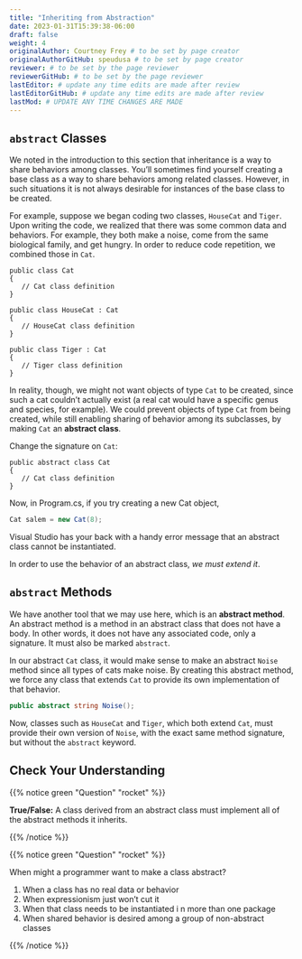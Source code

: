 ```yaml
---
title: "Inheriting from Abstraction"
date: 2023-01-31T15:39:38-06:00
draft: false
weight: 4
originalAuthor: Courtney Frey # to be set by page creator
originalAuthorGitHub: speudusa # to be set by page creator
reviewer: # to be set by the page reviewer
reviewerGitHub: # to be set by the page reviewer
lastEditor: # update any time edits are made after review
lastEditorGitHub: # update any time edits are made after review
lastMod: # UPDATE ANY TIME CHANGES ARE MADE
---
```


## `abstract` Classes

We noted in the introduction to this section that inheritance is a way to share behaviors among classes. You’ll sometimes find yourself creating a base class as a way to share behaviors among related classes. However, in such situations it is not always desirable for instances of the base class to be created.

For example, suppose we began coding two classes, `HouseCat` and `Tiger`. Upon writing the code, we realized that there was some common data and behaviors. For example, they both make a noise, come from the same biological family, and get hungry. In order to reduce code repetition, we combined those in `Cat`.

```csharp{linenos=table,hl_lines=[],linenostart=1}
public class Cat
{
   // Cat class definition
}

public class HouseCat : Cat
{
   // HouseCat class definition
}

public class Tiger : Cat
{
   // Tiger class definition
}
```

In reality, though, we might not want objects of type `Cat` to be created, since such a cat couldn’t actually exist (a real cat would have a specific genus and species, for example). We could prevent objects of type `Cat` from being created, while still enabling sharing of behavior among its subclasses, by making `Cat` an **abstract class**.

Change the signature on `Cat`:

```csharp{linenos=table,hl_lines=[],linenostart=4}
public abstract class Cat
{
   // Cat class definition
}
```

Now, in Program.cs, if you try creating a new Cat object,

```csharp
Cat salem = new Cat(8);
```

Visual Studio has your back with a handy error message that an abstract class cannot be instantiated.

In order to use the behavior of an abstract class, *we must extend it*.

## `abstract` Methods

We have another tool that we may use here, which is an **abstract method**. An abstract method is a method in an abstract class that does not have a body. In other words, it does not have any associated code, only a signature. It must also be marked `abstract`.

In our abstract `Cat` class, it would make sense to make an abstract `Noise` method since all types of cats make noise. By creating this abstract method, we force any class that extends `Cat` to provide its own implementation of that behavior.

```csharp
public abstract string Noise();
```

Now, classes such as `HouseCat` and `Tiger`, which both extend `Cat`, must provide their own version of `Noise`, with the exact same method signature, but without the `abstract` keyword.

## Check Your Understanding

{{% notice green  "Question" "rocket" %}} 

**True/False:** A class derived from an abstract class must implement all of the abstract methods it inherits.

<!-- ans: True -->
{{% /notice %}}


{{% notice green  "Question" "rocket" %}} 

When might a programmer want to make a class abstract?

   1. When a class has no real data or behavior
   1. When expressionism just won’t cut it
   1. When that class needs to be instantiated i   n more than one package
   1. When shared behavior is desired among a group of non-abstract classes

<!-- ans: When shared behavior is desired among a group of non-abstract classes  -->
{{% /notice %}}
